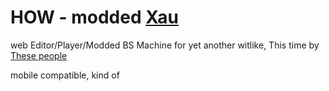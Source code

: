 HOW - modded [Xau](https://github.com/Lilith-In-Starlight/xau-godot3)
=====
web Editor/Player/Modded BS Machine for yet another witlike, This time by [These people](https://ampersandia.net/)

mobile compatible, kind of